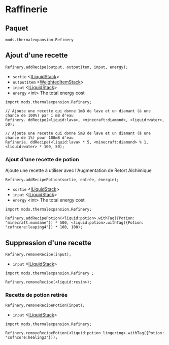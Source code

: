 # Raffinerie

## Paquet

`mods.thermalexpansion.Refinery`

## Ajout d'une recette

`Refinery.addRecipe(output, outputItem, input, energy);`

- `sortie` <[ILiquidStack](/Vanilla/Liquids/ILiquidStack)>
- `outputItem` <[WeightedItemStack](/Vanilla/Items/WeightedItemStack)>
- `input` <[ILiquidStack](/Vanilla/Liquids/ILiquidStack)>
- `energy` &lt;int> The total energy cost

```zenscript
import mods.thermalexpansion.Refinery;

// Ajoute une recette qui donne 1mB de lave et un diamant (à une chance de 100%) par 1 mB d'eau
Refinery. ddRecipe(<liquid:lava>, <minecraft:diamond>, <liquid:water>, 50);

// Ajoute une recette qui donne 5mB de lave et un diamant (à une chance de 1%) pour 100mB d'eau
Refinerie. ddRecipe(<liquid:lava> * 5, <minecraft:diamond> % 1, <liquid:water> * 100, 50);
```

### Ajout d'une recette de potion

Ajoute une recette à utiliser avec l'Augmentation de Retort Alchimique

`Refinery.addRecipePotion(sortie, entrée, énergie);`

- `sortie` <[ILiquidStack](/Vanilla/Liquids/ILiquidStack)>
- `input` <[ILiquidStack](/Vanilla/Liquids/ILiquidStack)>
- `energy` &lt;int> The total energy cost

```zenscript
import mods.thermalexpansion.Refinery;

Refinery.addRecipePotion(<liquid:potion>.withTag({Potion: "minecraft:mundane"}) * 500, <liquid:potion>.withTag({Potion: "cofhcore:leaping4"}) * 100, 100);
```

## Suppression d'une recette

`Refinery.removeRecipe(input);`

- `input` <[ILiquidStack](/Vanilla/Liquids/ILiquidStack)>

```zenscript
import mods.thermalexpansion.Refinery ;

Refinery.removeRecipe(<liquid:resin>);
```

### Recette de potion retirée

`Refinery.removeRecipePotion(input);`

- `input` <[ILiquidStack](/Vanilla/Liquids/ILiquidStack)>

```zenscript
import mods.thermalexpansion.Refinery;

Refinery.removeRecipePotion(<liquid:potion_lingering>.withTag({Potion: "cofhcore:healing3"}));
```